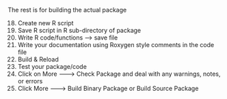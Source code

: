 The rest is for building the actual package

18. Create new R script
11. Save R script in R sub-directory of package
12. Write R code/functions —> save file
13. Write your documentation using Roxygen style comments in the code file
19. Build & Reload
20. Test your package/code
21. Click on More ---> Check Package and deal with any warnings, notes, or errors
22. Click More ---> Build Binary Package or Build Source Package